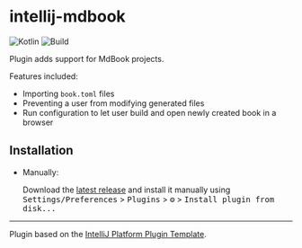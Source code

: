 # intellij-mdbook
![Kotlin][Kotlin-badge]
![Build][Build]

<!-- Plugin description -->
Plugin adds support for MdBook projects.

Features included:
- Importing `book.toml` files
- Preventing a user from modifying generated files
- Run configuration to let user build and open newly created book in a browser
<!-- Plugin description end -->

## Installation
  
- Manually:

  Download the [latest release](https://github.com/madwareru/intellij-mdbook/releases/latest) and install it manually using
  <kbd>Settings/Preferences</kbd> > <kbd>Plugins</kbd> > <kbd>⚙️</kbd> > <kbd>Install plugin from disk...</kbd>

---
Plugin based on the [IntelliJ Platform Plugin Template][template].

[template]: https://github.com/JetBrains/intellij-platform-plugin-template
[Kotlin-badge]: https://img.shields.io/badge/Made_with-Kotlin-0095D5?logo=kotlin&logoColor=0095D5&labelColor=303437
[Build]: https://github.com/madwareru/intellij-mdbook/workflows/Build/badge.svg

